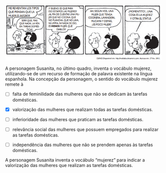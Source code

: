 

![](b224cab2-e9bf-ab10-53c0-7683eca99821.png)

A personagem Susanita, no último quadro, inventa o vocábulo mujerez, utilizando-se de um recurso de formação de palavra existente na língua espanhola. Na concepção da personagem, o sentido do vocábulo mujerez remete à



- [ ] falta de feminilidade das mulheres que não se dedicam às tarefas domésticas.
- [x] valorização das mulheres que realizam todas as tarefas domésticas.
- [ ] inferioridade das mulheres que praticam as tarefas domésticas.
- [ ] relevância social das mulheres que possuem empregados para realizar as tarefas domésticas.
- [ ] independência das mulheres que não se prendem apenas às tarefas domésticas.


A personagem Susanita inventa o vocábulo “mujerez” para indicar a valorização das mulheres que realizam as tarefas domésticas.
